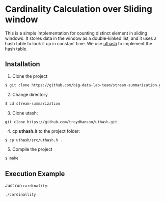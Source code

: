 # Cardinality Calculation over Sliding window

This is a simple implementation for counting distinct element in sliding windows.
It stores data in the window as a double-kinked list,
and it uses a hash table to look it up in constant time. We use
[uthash](https://troydhanson.github.io/uthash)
to implement the hash table.

## Installation

1. Clone the project:
``` bash
$ git clone https://github.com/big-data-lab-team/stream-summarization.git
```

2. Change directory
``` bash
$ cd stream-summarization
```

3. Clone utash: 
```git
git clone https://github.com/troydhanson/uthash.git
```

4. cp **uthash.h** to the project folder:
```bash
$ cp uthash/src/uthash.h .
```

5. Compile the project 
``` bash
$ make
```

## Execution Example

Just run `cardinality`:
``` bash
./cardinallity
```


